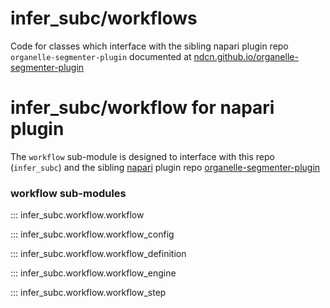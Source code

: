 # infer_subc/workflows

Code for classes which interface with the sibling napari plugin repo `organelle-segmenter-plugin` documented at [ndcn.github.io/organelle-segmenter-plugin](https://ndcn.github.io/organelle-segmenter-plugin/)


# infer_subc/workflow for napari plugin

The `workflow` sub-module is designed to interface with this repo (`infer_subc`) and the sibling [napari](https://napari.org/stable/) plugin repo [organelle-segmenter-plugin](https://github.com/ndcn/organelle-segmenter-plugin)

### workflow sub-modules

::: infer_subc.workflow.workflow

::: infer_subc.workflow.workflow_config

::: infer_subc.workflow.workflow_definition

::: infer_subc.workflow.workflow_engine

::: infer_subc.workflow.workflow_step
